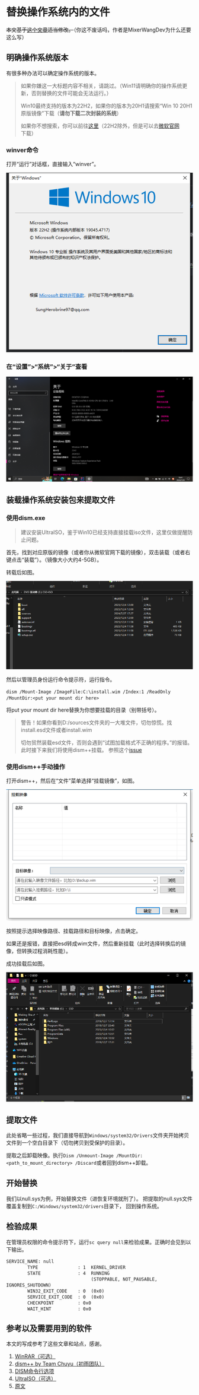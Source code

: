 # 替换操作系统内的文件

~~本文基于[这个文章](https://www.bilibili.com/read/cv16431818)适当修改。~~（你这不废话吗，作者是MixerWangDev为什么还要这么写）

## 明确操作系统版本

有很多种办法可以确定操作系统的版本。

> 如果你嫌这一大标题内容不相关，请跳过。（Win11请明确你的操作系统更新，否则替换的文件可能会无法运行。）
> 
> Win10最终支持的版本为22H2，如果你的版本为20H1请搜索“Win 10 20H1原版镜像”下载（**请勿下载二次封装的系统**）
> 
> 如果你不想搜索，你可以前往[这里](https://www.imsdn.cn/windows-10/)（22H2除外，但是可以去[微软官网](https://www.microsoft.com/zh-cn/software-download/windows10ISO)下载）

### winver命令

打开“运行”对话框，直接输入“winver”。

![0-1.png](1.png)

### 在“设置”>“系统”>“关于”查看

![2.png](2.png)

## 装载操作系统安装包来提取文件

### 使用dism.exe

> 建议安装UltraISO，鉴于Win10已经支持直接挂载iso文件，这里仅做提醒防止问题。

首先，找到对应原版的镜像（或者你从微软官网下载的镜像），双击装载（或者右键点击“装载”）。（镜像大小大约4-5GB）。

转载后如图。

![3.png](3.png)

然后以管理员身份运行命令提示符，运行指令。

`dism /Mount-Image /ImageFile:C:\install.wim /Index:1 /ReadOnly /MountDir:<put your mount dir here>`

将put your mount dir here替换为你想要挂载的目录（别带括号）。

> 警告！如果你看到D:/sources文件夹的一大堆文件，切勿惊慌。找install.esd文件或者install.wim
> 
> 切勿贸然装载esd文件，否则会遇到“试图加载格式不正确的程序。”的报错。此时接下来我们将使用dism++挂载。
> 参照这个[issue](https://github.com/Chuyu-Team/Dism-Multi-language/issues/245)

### 使用dism++手动操作

打开dism++，然后在“文件”菜单选择“挂载镜像”，如图。

![4.png](4.png)

按照提示选择映像路径、挂载路径和目标映像，点击确定。

如果还是报错，直接把esd转成wim文件，然后重新挂载（此时选择转换后的镜像，但转换过程消耗性能）。

成功挂载后如图。

![5.png](5.png)

## 提取文件

此处省略一些过程，我们直接导航到`Windows/system32/Drivers`文件夹开始拷贝文件到一个空白目录下（切勿拷贝到受保护的目录）。

提取之后卸载映像。执行`Dism /Unmount-Image /MountDir:<path_to_mount_directory> /Discard`或者回到dism++卸载。

## 开始替换

我们以null.sys为例，开始替换文件（进恢复环境就刑了）。
把提取的null.sys文件覆盖复制到`C:/Windows/system32/drivers`目录下，
回到操作系统。

## 检验成果

在管理员权限的命令提示符下，运行`sc query null`来检验成果。正确时会见到以下输出。

```
SERVICE_NAME: null
        TYPE               : 1  KERNEL_DRIVER
        STATE              : 4  RUNNING
                                (STOPPABLE, NOT_PAUSABLE, IGNORES_SHUTDOWN)
        WIN32_EXIT_CODE    : 0  (0x0)
        SERVICE_EXIT_CODE  : 0  (0x0)
        CHECKPOINT         : 0x0
        WAIT_HINT          : 0x0
```

## 参考以及需要用到的软件

本文的写成参考了这些文章和站点，感谢。

1. [WinRAR（可选）](https://winrar.com.cn)
2. [dism++ by Team Chuyu（初雨团队）](https://github.com/Chuyu-Team/Dism-Multi-language)
3. [DISM命令行选项](https://learn.microsoft.com/zh-cn/windows-hardware/manufacture/desktop/dism-image-management-command-line-options-s14)
4. [UltraISO（可选）](https://ultraiso.net/)
5. [原文](https://www.bilibili.com/read/cv16431818)